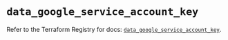 # `data_google_service_account_key`

Refer to the Terraform Registry for docs: [`data_google_service_account_key`](https://registry.terraform.io/providers/hashicorp/google/6.14.1/docs/data-sources/service_account_key).
